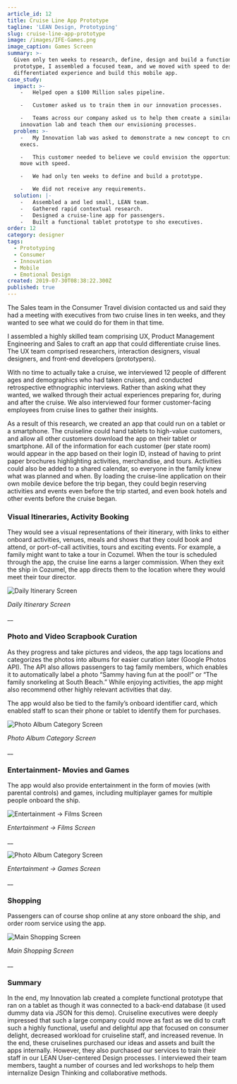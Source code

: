 ```yaml
---
article_id: 12
title: Cruise Line App Prototype
tagline: 'LEAN Design, Prototyping'
slug: cruise-line-app-prototype
image: /images/IFE-Games.png
image_caption: Games Screen
summary: >-
  Given only ten weeks to research, define, design and build a functional
  prototype, I assembled a focused team, and we moved with speed to design a
  differentiated experience and build this mobile app.
case_study:
  impact: >-
    -   Helped open a $100 Million sales pipeline.

    -   Customer asked us to train them in our innovation processes.

    -   Teams across our company asked us to help them create a similar
    innovation lab and teach them our envisioning processes.
  problem: >-
    -   My Innovation lab was asked to demonstrate a new concept to cruise-line
    execs.

    -   This customer needed to believe we could envision the opportunity and
    move with speed.

    -   We had only ten weeks to define and build a prototype.

    -   We did not receive any requirements.
  solution: |-
    -   Assembled a and led small, LEAN team.
    -   Gathered rapid contextual research.
    -   Designed a cruise-line app for passengers.
    -   Built a functional tablet prototype to sho executives.
order: 12
category: designer
tags:
  - Prototyping
  - Consumer
  - Innovation
  - Mobile
  - Emotional Design
created: 2019-07-30T08:38:22.300Z
published: true
---
```

The Sales team in the Consumer Travel division contacted us and said they had a meeting with executives from two cruise lines in ten weeks, and they wanted to see what we could do for them in that time.

I assembled a highly skilled team comprising UX, Product Management Engineering and Sales to craft an app that could differentiate cruise lines. The UX team comprised researchers, interaction designers, visual designers, and front-end developers (prototypers).

With no time to actually take a cruise, we interviewed 12 people of different ages and demographics who had taken cruises, and conducted retrospective ethnographic interviews. Rather than asking what they wanted, we walked through their actual experiences preparing for, during and after the cruise. We also interviewed four former customer-facing employees from cruise lines to gather their insights.

As a result of this research, we created an app that could run on a tablet or a smartphone. The cruiseline could hand tablets to high-value customers, and allow all other customers download the app on their tablet or smartphone. All of the information for each customer (per state room) would appear in the app based on their login ID, instead of having to print paper brochures highlighting activities, merchandise, and tours. Activities could also be added to a shared calendar, so everyone in the family knew what was planned and when. By loading the cruise-line application on their own mobile device before the trip began, they could begin reserving activities and events even before the trip started, and even book hotels and other events before the cruise began.

### Visual Itineraries, Activity Booking

They would see a visual representations of their itinerary, with links to either onboard activities, venues, meals and shows that they could book and attend, or port-of-call activities, tours and exciting events. For example, a family might want to take a tour in Cozumel. When the tour is scheduled through the app, the cruise line earns a larger commission. When they exit the ship in Cozumel, the app directs them to the location where they would meet their tour director.

![Daily Itinerary Screen](/images/Cruise-2.png)

_Daily Itinerary Screen_

__

### Photo and Video Scrapbook Curation

As they progress and take pictures and videos, the app tags locations and categorizes the photos into albums for easier curation later (Google Photos API). The API also allows passengers to tag family members, which enables it to automatically label a photo “Sammy having fun at the pool!” or “The family snorkeling at South Beach.” While enjoying activities, the app might also recommend other highly relevant activities that day.

The app would also be tied to the family’s onboard identifier card, which enabled staff to scan their phone or tablet to identify them for purchases.

![Photo Album Category Screen](/images/Cruise-3.png)

_Photo Album Category Screen_

__

### Entertainment- Movies and Games

The app would also provide entertainment in the form of movies (with parental controls) and games, including multiplayer games for multiple people onboard the ship.

![Entertainment -> Films Screen](/images/Cruise-4.png)

_Entertainment -> Films Screen_

__

![Photo Album Category Screen](/images/Cruise-5.png)

_Entertainment -> Games Screen_

__

### Shopping

Passengers can of course shop online at any store onboard the ship, and order room service using the app.

![Main Shopping Screen](/images/Cruise-6.png)

_Main Shopping Screen_

__

### Summary

In the end, my Innovation lab created a complete functional prototype that ran on a tablet as though it was connected to a back-end database (it used dummy data via JSON for this demo). Cruiseline executives were deeply impressed that such a large company could move as fast as we did to craft such a highly functional, useful and delightul app that focused on consumer delight, decreased workload for cruiseline staff, and increased revenue. In the end, these cruiselines purchased our ideas and assets and built the apps internally. However, they also purchased our services to train their staff in our LEAN User-centered Design processes. I interviewed their team members, taught a number of courses and led workshops to help them internalize Design Thinking and collaborative methods.
